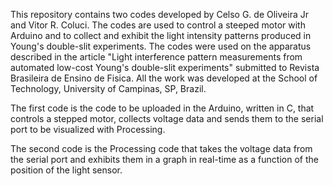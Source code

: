 This repository contains two codes developed by Celso G. de Oliveira Jr and Vitor R. Coluci. The codes are used to control a steeped motor with Arduino and to collect and exhibit the light intensity patterns produced in Young's double-slit experiments. The codes were used on the apparatus described in the article "Light interference pattern measurements from automated low-cost Young's double-slit experiments" submitted to Revista Brasileira de Ensino de Fisica. All the work was developed at the School of Technology, University of Campinas, SP, Brazil.

The first code is the code to be uploaded in the Arduino, written in C, that controls a stepped motor, collects voltage data and sends them to the serial port to be visualized with Processing.

The second code is the Processing code that takes the voltage data from the serial port and exhibits them in a graph in real-time as a function of the position of the light sensor.
